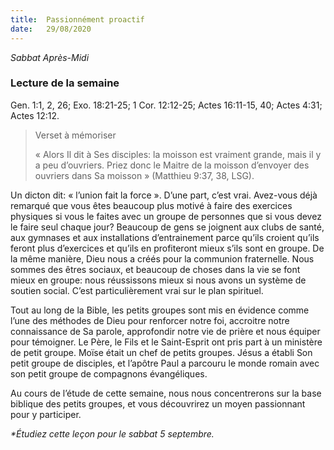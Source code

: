 ```yaml
---
title:  Passionnément proactif
date:   29/08/2020
---
```


_Sabbat Après-Midi_

### Lecture de la semaine
Gen. 1:1, 2, 26; Exo. 18:21-25; 1 Cor. 12:12-25; Actes 16:11-15, 40; Actes 4:31; Actes 12:12.

> <p>Verset à mémoriser</p>
> « Alors Il dit à Ses disciples: la moisson est vraiment grande, mais il y a peu d’ouvriers. Priez donc le Maitre de la moisson d’envoyer des ouvriers dans Sa moisson » (Matthieu 9:37, 38, LSG).

Un dicton dit: « l’union fait la force ». D’une part, c’est vrai. Avez-vous déjà remarqué que vous êtes beaucoup plus motivé à faire des exercices physiques si vous le faites avec un groupe de personnes que si vous devez le faire seul chaque jour? Beaucoup de gens se joignent aux clubs de santé, aux gymnases et aux installations d’entrainement parce qu’ils croient qu’ils feront plus d’exercices et qu’ils en profiteront mieux s’ils sont en groupe. De la même manière, Dieu nous a créés pour la communion fraternelle. Nous sommes des êtres sociaux, et beaucoup de choses dans la vie se font mieux en groupe: nous réussissons mieux si nous avons un système de soutien social. C’est particulièrement vrai sur le plan spirituel.

Tout au long de la Bible, les petits groupes sont mis en évidence comme l’une des méthodes de Dieu pour renforcer notre foi, accroitre notre connaissance de Sa parole, approfondir notre vie de prière et nous équiper pour témoigner. Le Père, le Fils et le Saint-Esprit ont pris part à un ministère de petit groupe. Moïse était un chef de petits groupes. Jésus a établi Son petit groupe de disciples, et l’apôtre Paul a parcouru le monde romain avec son petit groupe de compagnons évangéliques.

Au cours de l’étude de cette semaine, nous nous concentrerons sur la base biblique des petits groupes, et vous découvrirez un moyen passionnant pour y participer.

_*Étudiez cette leçon pour le sabbat 5 septembre._
